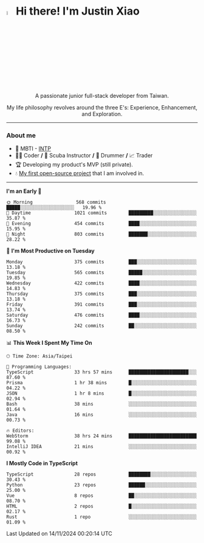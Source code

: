 # <img src="https://media.giphy.com/media/hvRJCLFzcasrR4ia7z/giphy.gif" width="5%">Hi there! I'm Justin Xiao
<p align="center">A passionate junior full-stack developer from Taiwan.  </p>
<p align="center">My life philosophy revolves around the three E's: Experience, Enhancement, and Exploration.</p>

---
### About me
- 👀 MBTI - [INTP](https://www.16personalities.com/intp-personality)
- 👨‍💻 Coder **/** 🤿 Scuba Instructor **/** 🥁 Drummer **/** 📈 Trader
- 🏆 Developing my product's MVP (still private).
- 💧 [My first open-source project](https://github.com/Game-as-a-Service/Game-Lobby-Web) that I am involved in.

---
<!--START_SECTION:waka-->
**I'm an Early 🐤** 

```text
🌞 Morning                568 commits         █████░░░░░░░░░░░░░░░░░░░░   19.96 % 
🌆 Daytime                1021 commits        █████████░░░░░░░░░░░░░░░░   35.87 % 
🌃 Evening                454 commits         ████░░░░░░░░░░░░░░░░░░░░░   15.95 % 
🌙 Night                  803 commits         ███████░░░░░░░░░░░░░░░░░░   28.22 % 
```
📅 **I'm Most Productive on Tuesday** 

```text
Monday                   375 commits         ███░░░░░░░░░░░░░░░░░░░░░░   13.18 % 
Tuesday                  565 commits         █████░░░░░░░░░░░░░░░░░░░░   19.85 % 
Wednesday                422 commits         ████░░░░░░░░░░░░░░░░░░░░░   14.83 % 
Thursday                 375 commits         ███░░░░░░░░░░░░░░░░░░░░░░   13.18 % 
Friday                   391 commits         ███░░░░░░░░░░░░░░░░░░░░░░   13.74 % 
Saturday                 476 commits         ████░░░░░░░░░░░░░░░░░░░░░   16.73 % 
Sunday                   242 commits         ██░░░░░░░░░░░░░░░░░░░░░░░   08.50 % 
```


📊 **This Week I Spent My Time On** 

```text
🕑︎ Time Zone: Asia/Taipei

💬 Programming Languages: 
TypeScript               33 hrs 57 mins      ██████████████████████░░░   87.60 % 
Prisma                   1 hr 38 mins        █░░░░░░░░░░░░░░░░░░░░░░░░   04.22 % 
JSON                     1 hr 8 mins         █░░░░░░░░░░░░░░░░░░░░░░░░   02.94 % 
Bash                     38 mins             ░░░░░░░░░░░░░░░░░░░░░░░░░   01.64 % 
Java                     16 mins             ░░░░░░░░░░░░░░░░░░░░░░░░░   00.73 % 

🔥 Editors: 
WebStorm                 38 hrs 24 mins      █████████████████████████   99.08 % 
IntelliJ IDEA            21 mins             ░░░░░░░░░░░░░░░░░░░░░░░░░   00.92 % 
```

**I Mostly Code in TypeScript** 

```text
TypeScript               28 repos            ████████░░░░░░░░░░░░░░░░░   30.43 % 
Python                   23 repos            ██████░░░░░░░░░░░░░░░░░░░   25.00 % 
Vue                      8 repos             ██░░░░░░░░░░░░░░░░░░░░░░░   08.70 % 
HTML                     2 repos             █░░░░░░░░░░░░░░░░░░░░░░░░   02.17 % 
Rust                     1 repo              ░░░░░░░░░░░░░░░░░░░░░░░░░   01.09 % 
```




 Last Updated on 14/11/2024 00:20:14 UTC
<!--END_SECTION:waka-->
